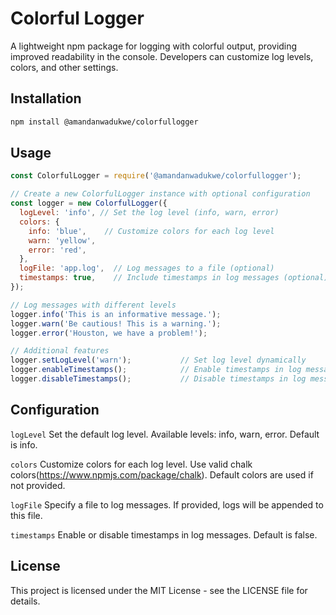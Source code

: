 # Colorful Logger

A lightweight npm package for logging with colorful output, providing improved readability in the console. Developers can customize log levels, colors, and other settings.

## Installation

```bash
npm install @amandanwadukwe/colorfullogger
```
## Usage

```javascript
const ColorfulLogger = require('@amandanwadukwe/colorfullogger');

// Create a new ColorfulLogger instance with optional configuration
const logger = new ColorfulLogger({
  logLevel: 'info', // Set the log level (info, warn, error)
  colors: {
    info: 'blue',    // Customize colors for each log level
    warn: 'yellow',
    error: 'red',
  },
  logFile: 'app.log',  // Log messages to a file (optional)
  timestamps: true,    // Include timestamps in log messages (optional)
});

// Log messages with different levels
logger.info('This is an informative message.');
logger.warn('Be cautious! This is a warning.');
logger.error('Houston, we have a problem!');

// Additional features
logger.setLogLevel('warn');           // Set log level dynamically
logger.enableTimestamps();            // Enable timestamps in log messages
logger.disableTimestamps();           // Disable timestamps in log messages
```

## Configuration

`logLevel`
Set the default log level. Available levels: info, warn, error. Default is info.

`colors`
Customize colors for each log level. Use valid chalk colors(https://www.npmjs.com/package/chalk). Default colors are used if not provided.

`logFile`
Specify a file to log messages. If provided, logs will be appended to this file.

`timestamps`
Enable or disable timestamps in log messages. Default is false.

## License
This project is licensed under the MIT License - see the LICENSE file for details.